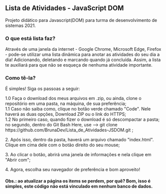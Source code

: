 ## Lista de Atividades - JavaScript DOM
Projeto didático para Javascript(DOM) para turma de desenvolvimento de sistemas 2021.

### O que está lista faz?
Através de uma janela da internet - Google Chrome, Microsoft Edge, Firefox - pode-se utilizar uma lista dinâmica para anotar as atividades do seu dia a dia! Adicionando, deletando e marcando quando já concluída. Assim, a lista te auxiliará para que não se esqueça de nenhuma atividade importante.

### Como tê-la?
<p>É simples! Siga os passoas a seguir:</p>
<p>
1.0 Faça o download dos meus arquivos em .zip, ou ainda, clone o repositório em uma pasta, na máquina, de sua preferência;</br>
1.1 Caso não saiba como, clique no botão verde chamado "Code". Nele haverá as duas opções, Download ZIP ou o link do HTTPS;</br>
1.2 No primeiro caso, quando fizer o download é só descompactar a pasta; no segundo, dentro do Git Bash Here, use --> git clone https://github.com/BrunaDev/Lista_de_Atividades-JSDOM.git ;
</p>
<p>2. Após isso, dentro da pasta, haverá um arquivo chamado "index.html". Clique em cima dele com o botão direito do seu mouse;</p>
<p>3. Ao clicar o botão, abrirá uma janela de informações e nela clique em "Abrir com";</p>
<p>4. Agora, escolha seu navegador de preferência e bom aproveito!</p>

#### Obs.: ao atualizar a página os items se perdem, por quê? Bom, isso é simples, este código não está vinculado em nenhum banco de dados.
